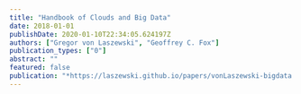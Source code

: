 ```yaml
---
title: "Handbook of Clouds and Big Data"
date: 2018-01-01
publishDate: 2020-01-10T22:34:05.624197Z
authors: ["Gregor von Laszewski", "Geoffrey C. Fox"]
publication_types: ["0"]
abstract: ""
featured: false
publication: "*https://laszewski.github.io/papers/vonLaszewski-bigdata.pdf*"
---
```



